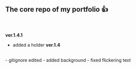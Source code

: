 ## The core repo of my portfolio :+1:
<br/><br/>
**ver.1.4.1**
<br/>
 - added a holder
**ver.1.4**
<br/>
 - gitignore edited
 - added background
 - fixed flickering text

